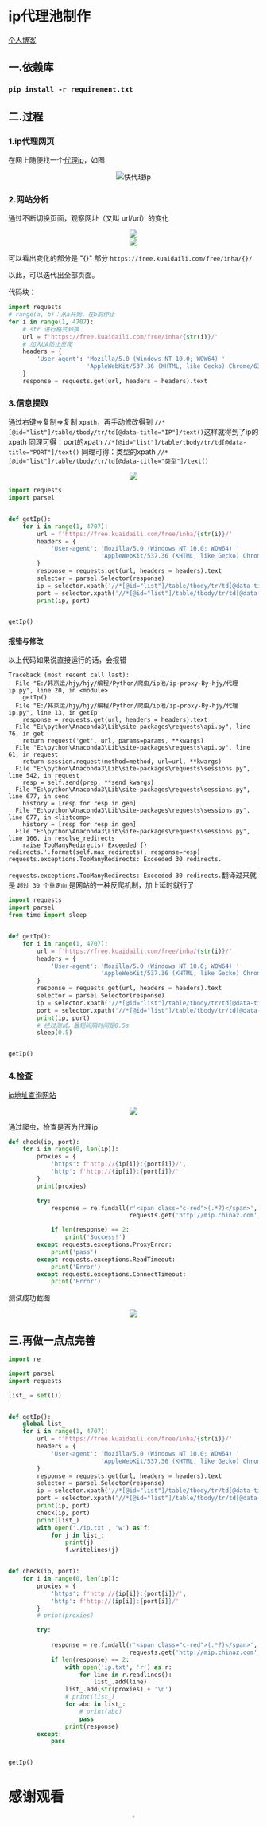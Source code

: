 # ip代理池制作
[个人博客](https://blog.csdn.net/weixin_46598546)

## 一.依赖库

### `pip install -r requirement.txt`



## 二.过程

### 1.ip代理网页

在网上随便找一个[代理ip](https://free.kuaidaili.com/free/inha/1/)，如图

<div align=center><img src="img/1.jpg" style="zoom:100%" title="快代理ip"/></div>

### 2.网站分析

通过不断切换页面，观察网址（又叫 url/uri）的变化

<div align=center><img src="img/2.jpg" style="zoom:100%" /></div>

<div align=center><img src="img/3.jpg" style="zoom:100%;" /></div>

可以看出变化的部分是 "{}" 部分 `https://free.kuaidaili.com/free/inha/{}/`

以此，可以迭代出全部页面。

代码块：

```python
import requests
# range(a, b)：从a开始，在b前停止
for i in range(1, 4707):
    # str 进行格式转换
    url = f'https://free.kuaidaili.com/free/inha/{str(i)}/'
    # 加入UA防止反爬
    headers = {
        'User-agent': 'Mozilla/5.0 (Windows NT 10.0; WOW64) '
                      'AppleWebKit/537.36 (KHTML, like Gecko) Chrome/63.0.3239.132 Safari/537.36'
    }
    response = requests.get(url, headers = headers).text
```

### 3.信息提取
通过右键=>复制=>复制 `xpath`，再手动修改得到 `//*[@id="list"]/table/tbody/tr/td[@data-title="IP"]/text()`这样就得到了ip的xpath
同理可得：port的xpath `//*[@id="list"]/table/tbody/tr/td[@data-title="PORT"]/text()`
同理可得：类型的xpath `//*[@id="list"]/table/tbody/tr/td[@data-title="类型"]/text()`

<div align=center><img src="img/4.jpg" style="zoom:100%;" /></div>



```python
import requests
import parsel


def getIp():
    for i in range(1, 4707):
        url = f'https://free.kuaidaili.com/free/inha/{str(i)}/'
        headers = {
            'User-agent': 'Mozilla/5.0 (Windows NT 10.0; WOW64) '
                          'AppleWebKit/537.36 (KHTML, like Gecko) Chrome/63.0.3239.132 Safari/537.36'
        }
        response = requests.get(url, headers = headers).text
        selector = parsel.Selector(response)
        ip = selector.xpath('//*[@id="list"]/table/tbody/tr/td[@data-title="IP"]/text()').getall()
        port = selector.xpath('//*[@id="list"]/table/tbody/tr/td[@data-title="PORT"]/text()').getall()
        print(ip, port)


getIp()
```

#### 报错与修改
以上代码如果说直接运行的话，会报错
```shell script
Traceback (most recent call last):
  File "E:/韩京运/hjy/hjy/编程/Python/爬虫/ip池/ip-proxy-By-hjy/代理ip.py", line 20, in <module>
    getIp()
  File "E:/韩京运/hjy/hjy/编程/Python/爬虫/ip池/ip-proxy-By-hjy/代理ip.py", line 13, in getIp
    response = requests.get(url, headers = headers).text
  File "E:\python\Anaconda3\Lib\site-packages\requests\api.py", line 76, in get
    return request('get', url, params=params, **kwargs)
  File "E:\python\Anaconda3\Lib\site-packages\requests\api.py", line 61, in request
    return session.request(method=method, url=url, **kwargs)
  File "E:\python\Anaconda3\Lib\site-packages\requests\sessions.py", line 542, in request
    resp = self.send(prep, **send_kwargs)
  File "E:\python\Anaconda3\Lib\site-packages\requests\sessions.py", line 677, in send
    history = [resp for resp in gen]
  File "E:\python\Anaconda3\Lib\site-packages\requests\sessions.py", line 677, in <listcomp>
    history = [resp for resp in gen]
  File "E:\python\Anaconda3\Lib\site-packages\requests\sessions.py", line 166, in resolve_redirects
    raise TooManyRedirects('Exceeded {} redirects.'.format(self.max_redirects), response=resp)
requests.exceptions.TooManyRedirects: Exceeded 30 redirects.
```
`requests.exceptions.TooManyRedirects: Exceeded 30 redirects.`翻译过来就是 `超过 30 个重定向` 是网站的一种反爬机制，加上延时就行了
```python
import requests
import parsel
from time import sleep


def getIp():
    for i in range(1, 4707):
        url = f'https://free.kuaidaili.com/free/inha/{str(i)}/'
        headers = {
            'User-agent': 'Mozilla/5.0 (Windows NT 10.0; WOW64) '
                          'AppleWebKit/537.36 (KHTML, like Gecko) Chrome/63.0.3239.132 Safari/537.36'
        }
        response = requests.get(url, headers = headers).text
        selector = parsel.Selector(response)
        ip = selector.xpath('//*[@id="list"]/table/tbody/tr/td[@data-title="IP"]/text()').getall()
        port = selector.xpath('//*[@id="list"]/table/tbody/tr/td[@data-title="PORT"]/text()').getall()
        print(ip, port)
        # 经过测试，最短间隔时间是0.5s
        sleep(0.5)


getIp()
```

### 4.检查
[ip地址查询网站](http://dev.kdlapi.com/testproxy)

<div align=center><img src="img/5.jpg" style="zoom:100%;" /></div>

通过爬虫，检查是否为代理ip

```python
def check(ip, port):
    for i in range(0, len(ip)):
        proxies = {
            'https': f'http://{ip[i]}:{port[i]}/',
            'http': f'http://{ip[i]}:{port[i]}/'
        }
        print(proxies)

        try:
            response = re.findall(r'<span class="c-red">(.*?)</span>',
                                  requests.get('http://mip.chinaz.com', proxies = proxies, timeout = 1.5).text)

            if len(response) == 2:
                print('Success!')
        except requests.exceptions.ProxyError:
            print('pass')
        except requests.exceptions.ReadTimeout:
            print('Error')
        except requests.exceptions.ConnectTimeout:
            print('Error')
```
测试成功截图

<div align=center><img src="img/6.jpg" style="zoom:100%;" /></div>



## 三.再做一点点完善
```python
import re

import parsel
import requests

list_ = set(())


def getIp():
    global list_
    for i in range(1, 4707):
        url = f'https://free.kuaidaili.com/free/inha/{str(i)}/'
        headers = {
            'User-agent': 'Mozilla/5.0 (Windows NT 10.0; WOW64) '
                          'AppleWebKit/537.36 (KHTML, like Gecko) Chrome/63.0.3239.132 Safari/537.36'
        }
        response = requests.get(url, headers = headers).text
        selector = parsel.Selector(response)
        ip = selector.xpath('//*[@id="list"]/table/tbody/tr/td[@data-title="IP"]/text()').getall()
        port = selector.xpath('//*[@id="list"]/table/tbody/tr/td[@data-title="PORT"]/text()').getall()
        print(ip, port)
        check(ip, port)
        print(list_)
        with open('./ip.txt', 'w') as f:
            for j in list_:
                print(j)
                f.writelines(j)


def check(ip, port):
    for i in range(0, len(ip)):
        proxies = {
            'https': f'http://{ip[i]}:{port[i]}/',
            'http': f'http://{ip[i]}:{port[i]}/'
        }
        # print(proxies)

        try:
            
            response = re.findall(r'<span class="c-red">(.*?)</span>',
                                  requests.get('http://mip.chinaz.com', proxies = proxies, timeout = 1.5).text)
            if len(response) == 2:
                with open('ip.txt', 'r') as r:
                    for line in r.readlines():
                        list_.add(line)
                list_.add(str(proxies) + '\n')
                # print(list_)
                for abc in list_:
                    # print(abc)
                    pass
                print(response)
        except:
            pass


getIp()
```
# 感谢观看
<div align=center><img src="img/yun.jpg" style="zoom:30%;"/></div>
